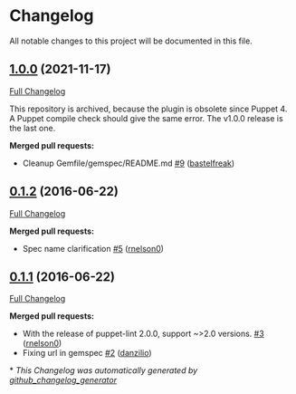 # Changelog

All notable changes to this project will be documented in this file.

## [1.0.0](https://github.com/voxpupuli/puppet-lint-classes_and_types_beginning_with_digits-check/tree/1.0.0) (2021-11-17)

[Full Changelog](https://github.com/voxpupuli/puppet-lint-classes_and_types_beginning_with_digits-check/compare/0.1.2...1.0.0)

This repository is archived, because the plugin is obsolete since Puppet 4. A Puppet compile check should give the same error. The v1.0.0 release is the last one.

**Merged pull requests:**

- Cleanup Gemfile/gemspec/README.md [\#9](https://github.com/voxpupuli/puppet-lint-classes_and_types_beginning_with_digits-check/pull/9) ([bastelfreak](https://github.com/bastelfreak))

## [0.1.2](https://github.com/voxpupuli/puppet-lint-classes_and_types_beginning_with_digits-check/tree/0.1.2) (2016-06-22)

[Full Changelog](https://github.com/voxpupuli/puppet-lint-classes_and_types_beginning_with_digits-check/compare/0.1.1...0.1.2)

**Merged pull requests:**

- Spec name clarification [\#5](https://github.com/voxpupuli/puppet-lint-classes_and_types_beginning_with_digits-check/pull/5) ([rnelson0](https://github.com/rnelson0))

## [0.1.1](https://github.com/voxpupuli/puppet-lint-classes_and_types_beginning_with_digits-check/tree/0.1.1) (2016-06-22)

[Full Changelog](https://github.com/voxpupuli/puppet-lint-classes_and_types_beginning_with_digits-check/compare/9ef59999add9067443835357d37188624c9254bb...0.1.1)

**Merged pull requests:**

- With the release of puppet-lint 2.0.0, support ~\>2.0 versions. [\#3](https://github.com/voxpupuli/puppet-lint-classes_and_types_beginning_with_digits-check/pull/3) ([rnelson0](https://github.com/rnelson0))
- Fixing url in gemspec [\#2](https://github.com/voxpupuli/puppet-lint-classes_and_types_beginning_with_digits-check/pull/2) ([danzilio](https://github.com/danzilio))



\* *This Changelog was automatically generated by [github_changelog_generator](https://github.com/github-changelog-generator/github-changelog-generator)*
